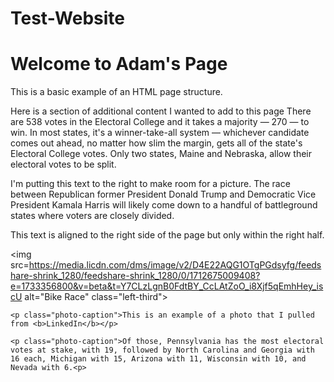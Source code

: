 # Test-Website

<!DOCTYPE html>
<html lang="en">
<head>
  <meta charset="UTF-8">
  <meta name="viewport" content="width=device-width, initial-scale=1.0">
  <title>My Web Page</title>
  <link rel="stylesheet" href="styles.css">
</head>
<body>

  <h1>Welcome to Adam's Page</h1>
  <p>This is a basic example of an HTML page structure.</p>
  <p class="indented">Here is a section of additional content I wanted to add to this page There are 538 votes in the Electoral College and it takes a majority — 270 — to win. In most states, it's a winner-take-all system — whichever candidate comes out ahead, no matter how slim the margin, gets all of the state's Electoral College votes. Only two states, Maine and Nebraska, allow their electoral votes to be split.
      
  </p>
<div class="right-half">
<p>I'm putting this text to the right to make room for a picture. The race between Republican former President Donald Trump and Democratic Vice President Kamala Harris will likely come down to a handful of battleground states where voters are closely divided. <p>
<div class="right-half">
</div>    
  <p>This text is aligned to the right side of the page but only within the right half.</p>
</div>

<img src=https://media.licdn.com/dms/image/v2/D4E22AQG1OTgPGdsyfg/feedshare-shrink_1280/feedshare-shrink_1280/0/1712675009408?e=1733356800&v=beta&t=Y7CLzLgnB0FdtBY_CcLAtZoO_i8Xjf5qEmhHey_iscU alt="Bike Race" class="left-third">

    <p class="photo-caption">This is an example of a photo that I pulled from <b>LinkedIn</b></p>
    
    <p class="photo-caption">Of those, Pennsylvania has the most electoral votes at stake, with 19, followed by North Carolina and Georgia with 16 each, Michigan with 15, Arizona with 11, Wisconsin with 10, and Nevada with 6.<p>

</body>
</html>
